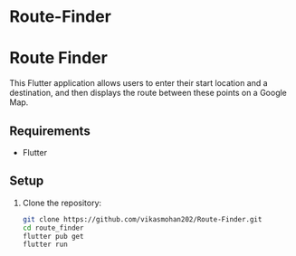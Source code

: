 # Route-Finder
# Route Finder

This Flutter application allows users to enter their start location and a destination, and then displays the route between these points on a Google Map.

## Requirements

- Flutter


## Setup

1. Clone the repository:
   ```bash
   git clone https://github.com/vikasmohan202/Route-Finder.git
   cd route_finder
   flutter pub get
   flutter run


